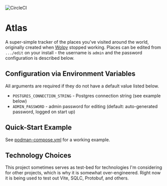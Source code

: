 ![CircleCI](https://img.shields.io/circleci/build/github/markormesher/atlas)

# Atlas

A super-simple tracker of the places you've visited around the world, originally created when [Wolpy](http://wolpy.com/) stopped working. Places can be edited from `.../edit` on your install - the username is `admin` and the password configuration is described below.

## Configuration via Environment Variables

All arguments are required if they do not have a default value listed below.

- `POSTGRES_CONNECTION_STRING` - Postgres connection string (see example below)
- `ADMIN_PASSWORD` - admin password for editing (default: auto-generated password, logged on start up)

## Quick-Start Example

See [podman-compose.yml](./podman-compose.yml) for a working example.

## Technology Choices

This project sometimes serves as test-bed for technologies I'm considering for other projects, which is why it is somewhat over-engineered. Right now it is being used to test out Vite, SQLC, Protobuf, and others.
